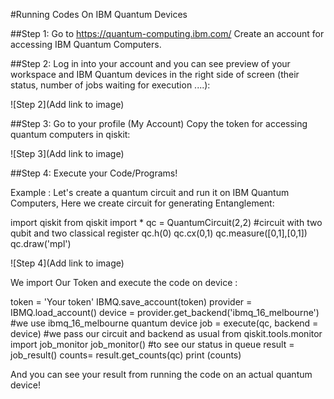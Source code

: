 #Running Codes On IBM Quantum Devices

##Step 1:
Go to https://quantum-computing.ibm.com/
Create an account for accessing IBM Quantum Computers.

##Step 2:
Log in into your account and you can see preview of your workspace and IBM Quantum devices in the right side of screen (their status, number of jobs waiting for execution ....):

![Step 2](Add link to image)

##Step 3:
Go to your profile (My Account)
Copy the token for accessing quantum computers in qiskit:

![Step 3](Add link to image)

##Step 4:
Execute your Code/Programs!

Example : 
Let's create a quantum circuit and run it on IBM Quantum Computers, Here we create circuit for generating Entanglement:

import qiskit
from qiskit import *
qc = QuantumCircuit(2,2) #circuit with two qubit and two classical register
qc.h(0)
qc.cx(0,1)
qc.measure([0,1],[0,1])
qc.draw('mpl')

![Step 4](Add link to image)

We import Our Token and execute the code on device :

token = 'Your token'
IBMQ.save_account(token)
provider = IBMQ.load_account()
device = provider.get_backend('ibmq_16_melbourne') #we use ibmq_16_melbourne quantum device
job = execute(qc, backend = device) #we pass our circuit and backend as usual
from qiskit.tools.monitor import job_monitor
job_monitor() #to see our status in queue
result = job_result()
counts= result.get_counts(qc)
print (counts)

And you can see your result from running the code on an actual quantum device!

